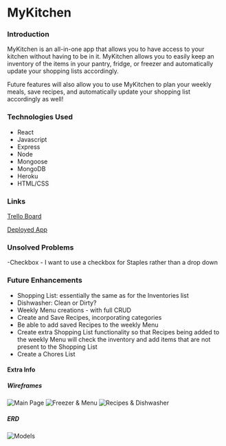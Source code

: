 # **MyKitchen**

### **Introduction**
MyKitchen is an all-in-one app that allows you to have access to your kitchen without having to be in it. MyKitchen allows you to easily keep an inventory of the items in your pantry, fridge, or freezer and automatically update your shopping lists accordingly. 

Future features will also allow you to use MyKitchen to plan your weekly meals, save recipes, and automatically update your shopping list accordingly as well!

### **Technologies Used**
- React
- Javascript
- Express
- Node
- Mongoose
- MongoDB
- Heroku
- HTML/CSS

### **Links**
[Trello Board](https://trello.com/b/rPAKVynp)

[Deployed App](https://myreactkitchen.herokuapp.com/)

### **Unsolved Problems**
-Checkbox - I want to use a checkbox for Staples rather than a drop down

### **Future Enhancements**
- Shopping List: essentially the same as for the Inventories list
- Dishwasher: Clean or Dirty?
- Weekly Menu creations - with full CRUD
- Create and Save Recipes, incorporating categories
- Be able to add saved Recipes to the weekly Menu
- Create extra Shopping List functionality so that Recipes being added to the weekly Menu will check the inventory and add items that are not present to the Shopping List
- Create a Chores List 

#### **Extra Info**

##### Wireframes
![Main Page](https://i.imgur.com/s4jgt5f.jpg)
![Freezer & Menu](https://i.imgur.com/lVLUoHJ.jpg)
![Recipes & Dishwasher](https://i.imgur.com/Jdh4Dld.jpg)

##### ERD
![Models](https://i.imgur.com/3g9v3t4.jpg)